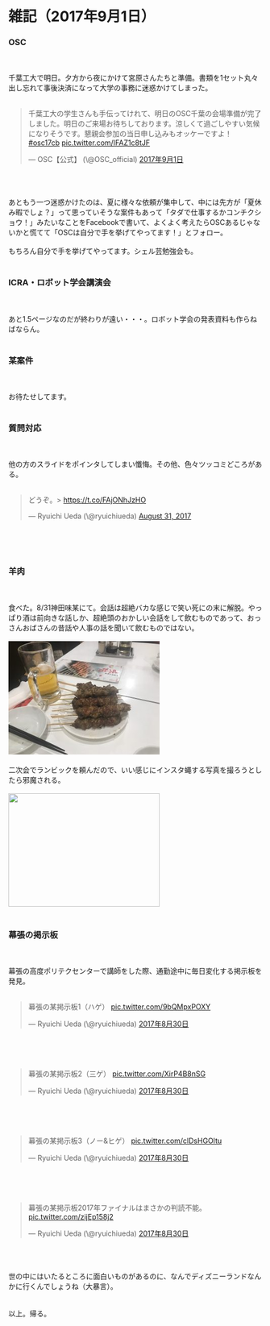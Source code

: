 # 雑記（2017年9月1日）
<h3>OSC</h3><br />
<br />
千葉工大で明日。夕方から夜にかけて宮原さんたちと準備。書類を1セット丸々出し忘れて事後決済になって大学の事務に迷惑かけてしまった。<br />
<br />
<blockquote class="twitter-tweet" data-lang="ja"><p lang="ja" dir="ltr">千葉工大の学生さんも手伝ってけれて、明日のOSC千葉の会場準備が完了しました。明日のご来場お待ちしております。涼しくて過ごしやすい気候になりそうです。懇親会参加の当日申し込みもオッケーですよ！ <a href="https://twitter.com/hashtag/osc17cb?src=hash">#osc17cb</a> <a href="https://t.co/IFAZ1c8tJF">pic.twitter.com/IFAZ1c8tJF</a></p>&mdash; OSC【公式】 (\@OSC_official) <a href="https://twitter.com/OSC_official/status/903557250018459648">2017年9月1日</a></blockquote><br />
<script async src="//platform.twitter.com/widgets.js" charset="utf-8"></script><br />
<br />
あともう一つ迷惑かけたのは、夏に様々な依頼が集中して、中には先方が「夏休み暇でしょ？」って思っていそうな案件もあって「タダで仕事するかコンチクショウ！」みたいなことをFacebookで書いて、よくよく考えたらOSCあるじゃないかと慌てて「OSCは自分で手を挙げてやってます！」とフォロー。<br />
<br />
もちろん自分で手を挙げてやってます。シェル芸勉強会も。<br />
<br />
<h3>ICRA・ロボット学会講演会</h3><br />
<br />
あと1.5ページなのだが終わりが遠い・・・。ロボット学会の発表資料も作らねばならん。<br />
<br />
<h3>某案件</h3><br />
<br />
お待たせしてます。<br />
<br />
<h3>質問対応</h3><br />
<br />
他の方のスライドをポインタしてしまい懺悔。その他、色々ツッコミどころがある。<br />
<br />
<blockquote class="twitter-tweet" data-partner="tweetdeck"><p lang="ja" dir="ltr">どうぞ。&gt; <a href="https://t.co/FAjONhJzHO">https://t.co/FAjONhJzHO</a></p>&mdash; Ryuichi Ueda (\@ryuichiueda) <a href="https://twitter.com/ryuichiueda/status/903187977760677888">August 31, 2017</a></blockquote><br />
<script async src="//platform.twitter.com/widgets.js" charset="utf-8"></script><br />
<br />
<h3>羊肉</h3><br />
<br />
食べた。8/31神田味某にて。会話は超絶バカな感じで笑い死にの末に解脱。やっぱり酒は前向きな話しか、超絶頭のおかしい会話をして飲むものであって、おっさんおばさんの昔話や人事の話を聞いて飲むものではない。<br />
<br />
<a href="IMG_8396.jpg"><img src="IMG_8396-300x225.jpg" alt="" width="300" height="225" class="aligncenter size-medium wp-image-10246" /></a><br />
<br />
二次会でランビックを頼んだので、いい感じにインスタ蠅する写真を撮ろうとしたら邪魔される。<br />
<br />
<a href="b1b307f7fa65e1a9873da7d27f0d0813.jpeg"><img src="b1b307f7fa65e1a9873da7d27f0d0813-300x225.jpeg" alt="" width="300" height="225" class="aligncenter size-medium wp-image-10251" /></a><br />
<br />
<h3>幕張の掲示板</h3><br />
<br />
幕張の高度ポリテクセンターで講師をした際、通勤途中に毎日変化する掲示板を発見。<br />
<br />
<blockquote class="twitter-tweet" data-lang="ja"><p lang="ja" dir="ltr">幕張の某掲示板1（ハゲ） <a href="https://t.co/9bQMpxPOXY">pic.twitter.com/9bQMpxPOXY</a></p>&mdash; Ryuichi Ueda (\@ryuichiueda) <a href="https://twitter.com/ryuichiueda/status/902736407776468992">2017年8月30日</a></blockquote><br />
<script async src="//platform.twitter.com/widgets.js" charset="utf-8"></script><br />
<br />
<blockquote class="twitter-tweet" data-lang="ja"><p lang="ja" dir="ltr">幕張の某掲示板2（三ゲ） <a href="https://t.co/XirP4B8nSG">pic.twitter.com/XirP4B8nSG</a></p>&mdash; Ryuichi Ueda (\@ryuichiueda) <a href="https://twitter.com/ryuichiueda/status/902736561510289408">2017年8月30日</a></blockquote><br />
<script async src="//platform.twitter.com/widgets.js" charset="utf-8"></script><br />
<br />
<blockquote class="twitter-tweet" data-lang="ja"><p lang="ja" dir="ltr">幕張の某掲示板3（ノー&amp;ヒゲ） <a href="https://t.co/clDsHGOltu">pic.twitter.com/clDsHGOltu</a></p>&mdash; Ryuichi Ueda (\@ryuichiueda) <a href="https://twitter.com/ryuichiueda/status/902736691718373377">2017年8月30日</a></blockquote><br />
<script async src="//platform.twitter.com/widgets.js" charset="utf-8"></script><br />
<br />
<blockquote class="twitter-tweet" data-lang="ja"><p lang="ja" dir="ltr">幕張の某掲示板2017年ファイナルはまさかの判読不能。 <a href="https://t.co/zijEp158j2">pic.twitter.com/zijEp158j2</a></p>&mdash; Ryuichi Ueda (\@ryuichiueda) <a href="https://twitter.com/ryuichiueda/status/902807989609836544">2017年8月30日</a></blockquote><br />
<script async src="//platform.twitter.com/widgets.js" charset="utf-8"></script><br />
<br />
世の中にはいたるところに面白いものがあるのに、なんでディズニーランドなんかに行くんでしょうね（大暴言）。<br />
<br />
<br />
以上。帰る。
